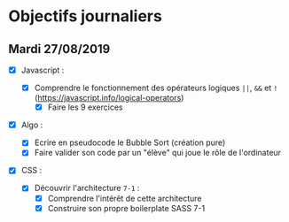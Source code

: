 # Objectifs journaliers

## Mardi 27/08/2019

- [x] Javascript :

  - [x] Comprendre le fonctionnement des opérateurs logiques `||`, `&&` et `!` (https://javascript.info/logical-operators)
    - [x] Faire les 9 exercices

- [x] Algo :

  - [X] Ecrire en pseudocode le Bubble Sort (création pure)
  - [X] Faire valider son code par un "élève" qui joue le rôle de l'ordinateur

- [x] CSS :
  - [x] Découvrir l'architecture `7-1` :
    - [x] Comprendre l'intérêt de cette architecture
    - [x] Construire son propre boilerplate SASS 7-1
